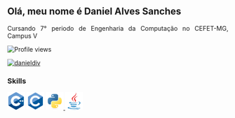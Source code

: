 ## Olá, meu nome é Daniel Alves Sanches
<div align="justify">
  <p>Cursando 7° periodo de Engenharia da Computação no CEFET-MG, Campus V<p>
</div

![Profile views](https://gpvc.arturio.dev/danieldiv)
  
<!-- <p align="left"> <img src="https://komarev.com/ghpvc/?username=danieldiv&label=Profile%20views&color=0e75b6&style=flat" alt="danieldiv" /> </p> -->

<p align="left"> <a href="https://github.com/ryo-ma/github-profile-trophy"><img src="https://github-profile-trophy.vercel.app/?username=danieldiv" alt="danieldiv" /></a> </p>
  
<!-- <h3 align="left">Languages and Tools:</h3> -->


<!-- ![Top Langs](https://github-readme-stats.vercel.app/api/top-langs/?username=danieldiv&theme=dark) &nbsp;
![GitHub stats](https://github-readme-stats.vercel.app/api?username=danieldiv&show_icons=true&theme=dark&count_private=true) -->
  
### Skills

[<img src="https://raw.githubusercontent.com/devicons/devicon/master/icons/cplusplus/cplusplus-original.svg" alt="C Programming Language" width="40" height="40"/></a> ](https://isocpp.org/)
[<img src="https://raw.githubusercontent.com/devicons/devicon/master/icons/c/c-original.svg" alt="C++ Programming Language" width="40" height="40"/></a> ](https://www.cprogramming.com/)
[<img src="https://raw.githubusercontent.com/devicons/devicon/master/icons/python/python-original.svg" alt="Python" width="40" height="40"/> </a> ](https://www.python.org) 
[<img src="https://raw.githubusercontent.com/devicons/devicon/master/icons/java/java-original.svg" alt="Java" width="40" height="40"/></a> ](https://www.java.com)

